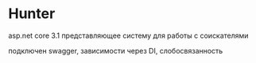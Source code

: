 # Hunter
asp.net core 3.1 представляющее систему для работы с соискателями

подключен swagger, зависимости через DI, слобосвязанность
